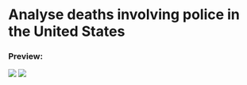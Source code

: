 # Analyse deaths involving police in the United States

### Preview:

<img src="https://user-images.githubusercontent.com/91461938/200151480-65157920-130e-432c-9e69-f739a82a070d.png">

<img src="https://user-images.githubusercontent.com/91461938/200151557-6c49ca6f-ccee-40e7-9b9a-0f02b164ee6a.png">
